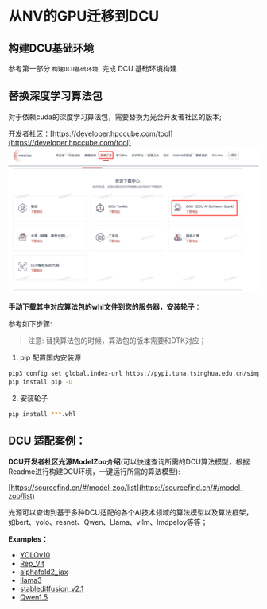 # 从NV的GPU迁移到DCU


## 构建DCU基础环境

参考第一部分 `构建DCU基础环境`, 完成 DCU 基础环境构建

## 替换深度学习算法包

对于依赖cuda的深度学习算法包，需要替换为光合开发者社区的版本;

开发者社区：[https://developer.hpccube.com/tool](https://developer.hpccube.com/tool)
![AI生态包下载地址](https://github.com/Lacacy/DCU/blob/master/docs/zh_cn/imgs/das.png?raw=True)


**手动下载其中对应算法包的whl文件到您的服务器，安装轮子**：

参考如下步骤:

> 注意: 替换算法包的时候，算法包的版本需要和DTK对应；

1. pip 配置国内安装源
```bash
pip3 config set global.index-url https://pypi.tuna.tsinghua.edu.cn/simple
pip install pip -U
```
2. 安装轮子
```bash
pip install ***.whl 
```


## DCU 适配案例：

**DCU开发者社区光源ModelZoo介绍**(可以快速查询所需的DCU算法模型，根据Readme进行构建DCU环境，一键运行所需的算法模型):

[https://sourcefind.cn/#/model-zoo/list](https://sourcefind.cn/#/model-zoo/list)

光源可以查询到基于多种DCU适配的各个AI技术领域的算法模型以及算法框架，如bert、yolo、resnet、Qwen、Llama、vllm、lmdpeloy等等；

**Examples：**

- [YOLOv10](https://sourcefind.cn/#/model-zoo/1802637886774013954)
- [Rep_Vit](https://sourcefind.cn/#/model-zoo/1805170476575846402)
- [alphafold2_jax](https://sourcefind.cn/#/model-zoo/1712346117256200194)
- [llama3](https://sourcefind.cn/#/model-zoo/1782218524112154626)
- [stablediffusion_v2.1](https://sourcefind.cn/#/model-zoo/1793173002231443458)
- [Qwen1.5](https://sourcefind.cn/#/model-zoo/1793160576505180161)